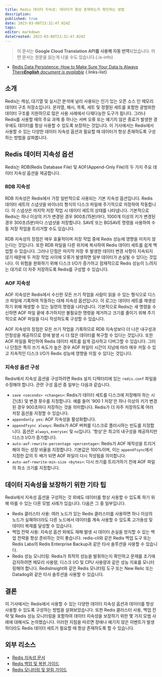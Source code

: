 ```yaml
---
title: Redis 데이터 지속성: 데이터가 항상 존재하는지 확인하는 방법
description: 
published: true
date: 2023-03-08T23:32:47.024Z
tags: 
editor: markdown
dateCreated: 2023-03-08T23:32:47.024Z
---
```


> 이 문서는 **Google Cloud Translation API를 사용해 자동 번역**되었습니다.
어떤 문서는 원문을 읽는게 나을 수도 있습니다.{.is-info}



- [Redis Data Persistence: How to Make Sure Your Data Is Always There***English** document is available*](/en/Knowledge-base/NoSQL/redis-data-persistence-how-to-make-sure-your-data-is-always-there)
{.links-list}

## 소개

Redis는 캐싱, 대기열 및 실시간 분석에 널리 사용되는 인기 있는 오픈 소스 인 메모리 데이터 구조 저장소입니다. 문자열, 해시, 목록, 세트 및 정렬된 세트를 포함한 광범위한 데이터 구조를 지원하므로 많은 사용 사례에서 다재다능한 도구가 됩니다. 그러나 Redis를 사용할 때의 주요 과제 중 하나는 서버 오류 또는 예기치 않은 종료가 발생한 경우에도 데이터를 항상 사용할 수 있도록 보장하는 것입니다. 이 기사에서는 Redis에서 사용할 수 있는 다양한 데이터 지속성 옵션과 필요할 때 데이터가 항상 존재하도록 구성하는 방법을 살펴봅니다.

## Redis 데이터 지속성 옵션

Redis는 RDB(Redis Database File) 및 AOF(Append-Only File)의 두 가지 주요 데이터 지속성 옵션을 제공합니다.

### RDB 지속성

RDB 지속성은 Redis에서 가장 일반적으로 사용되는 기본 지속성 옵션입니다. Redis 데이터 세트의 스냅샷을 바이너리 형식의 디스크 파일에 주기적으로 저장하여 작동합니다. 이 스냅샷은 마지막 저장 작업 시 데이터 세트의 상태를 나타냅니다. 기본적으로 Redis는 하나 이상의 키가 변경된 경우 900초(15분)마다, 1000개 이상의 키가 변경된 경우 300초(5분)마다 스냅샷을 저장합니다. SAVE 또는 BGSAVE 명령을 사용하여 수동 저장 작업을 트리거할 수도 있습니다.

RDB 지속성의 장점은 매우 효율적이며 저장 작업 중에 Redis 성능에 영향을 미치지 않는다는 것입니다. 또한 RDB 파일을 다른 위치에 복사하여 Redis 데이터 세트를 쉽게 백업할 수 있습니다. 그러나 단점은 마지막 저장 후 발생한 데이터 변경 사항이 지속되지 않기 때문에 두 저장 작업 사이에 오류가 발생하면 일부 데이터가 손실될 수 있다는 것입니다. 이 위험을 완화하기 위해 디스크 I/O가 증가하고 잠재적으로 Redis 성능이 느려지는 대가로 더 자주 저장하도록 Redis를 구성할 수 있습니다.

### AOF 지속성

AOF 지속성은 Redis에서 수신한 모든 쓰기 작업을 사람이 읽을 수 있는 형식으로 디스크 파일에 기록하여 작동하는 대체 지속성 옵션입니다. 이 로그는 데이터 세트를 재생성하기 위해 재생할 수 있는 일련의 명령을 나타냅니다. 기본적으로 Redis는 새 명령을 수신하면 AOF 파일 끝에 추가하지만 불필요한 명령을 제거하고 크기를 줄이기 위해 주기적으로 AOF 파일을 다시 작성하도록 구성할 수 있습니다.

AOF 지속성의 장점은 모든 쓰기 작업을 기록하므로 RDB 지속성보다 더 나은 내구성과 안정성을 제공하므로 장애 발생 시 더 많은 데이터를 복구할 수 있다는 것입니다. 또한 AOF 파일을 확인하여 Redis 데이터 세트를 쉽게 검사하고 디버그할 수 있습니다. 그러나 단점은 특히 쓰기 속도가 높은 경우 AOF 파일이 시간이 지남에 따라 매우 커질 수 있고 지속적인 디스크 I/O가 Redis 성능에 영향을 미칠 수 있다는 것입니다.

### 지속성 옵션 구성

Redis에서 지속성 옵션을 구성하려면 Redis 설치 디렉터리에 있는 `redis.conf` 파일을 수정해야 합니다. 관련 구성 옵션 중 일부는 다음과 같습니다.

- `save <seconds> <changes>`: Redis가 데이터 세트를 디스크에 저장해야 하는 시간(초) 및 변경 횟수를 지정합니다. 예를 들어 '900 1 저장'은 하나 이상의 키가 변경된 경우 900초마다 저장하는 것을 의미합니다. Redis가 더 자주 저장하도록 여러 저장 옵션을 지정할 수 있습니다.
- `appendonly yes`: AOF 지속성을 활성화합니다.
- `appendfsync always`: Redis가 AOF 버퍼를 디스크로 플러시하는 빈도를 지정합니다. 옵션은 `always`, `everysec` 및 `no`입니다. '항상'은 최고의 내구성을 제공하지만 디스크 I/O가 증가합니다.
- `auto-aof-rewrite-percentage <percentage>`: Redis가 AOF 재작성을 트리거해야 하는 성장 비율을 지정합니다. 기본값은 100%이며, 이는 `appendfsync`에서 지정한 값의 두 배가 되면 AOF 파일이 다시 작성됨을 의미합니다.
- `auto-aof-rewrite-min-size <bytes>`: 다시 쓰기를 트리거하기 전에 AOF 파일의 최소 크기를 지정합니다.

## 데이터 지속성을 보장하기 위한 기타 팁

Redis에서 지속성 옵션을 구성하는 것 외에도 데이터를 항상 사용할 수 있도록 하기 위해 따를 수 있는 다른 모범 사례가 있습니다. 다음은 그 중 일부입니다.

- Redis 클러스터 사용: 여러 노드가 있는 Redis 클러스터를 사용하면 하나 이상의 노드가 실패하더라도 다른 노드에서 데이터를 계속 사용할 수 있도록 고가용성 및 데이터 복제를 달성할 수 있습니다.
- 백업 전략 사용: 지속성 옵션 외에도 재해 발생 시 데이터 손실을 방지할 수 있는 백업 전략을 항상 준비하는 것이 좋습니다. redis-cli와 같은 Redis 백업 도구 또는 Redis Labs의 Redis Enterprise Backup과 같은 타사 솔루션을 사용할 수 있습니다.
- Redis 성능 모니터링: Redis가 최적의 성능을 발휘하는지 확인하고 문제를 조기에 감지하려면 메모리 사용량, 디스크 I/O 및 CPU 사용량과 같은 성능 지표를 모니터링해야 합니다. RedisInsight와 같은 Redis 모니터링 도구 또는 New Relic 또는 Datadog와 같은 타사 솔루션을 사용할 수 있습니다.

## 결론

이 기사에서는 Redis에서 사용할 수 있는 다양한 데이터 지속성 옵션과 데이터를 항상 사용할 수 있도록 구성하는 방법을 살펴보았습니다. 또한 Redis 클러스터 사용, 백업 전략 및 Redis 성능 모니터링을 포함하여 데이터 지속성을 보장하기 위한 몇 가지 모범 사례에 대해서도 논의했습니다. 이러한 지침을 따르면 장애나 예기치 않은 이벤트가 발생하더라도 Redis 데이터 세트가 필요할 때 항상 존재하도록 할 수 있습니다.

## 외부 리소스

- [Redis 지속성 문서](https://redis.io/topics/persistence)
- [Redis 백업 및 복원 가이드](https://redis.io/topics/backup)
- [Redis 모니터링 및 알림 가이드](https://redislabs.com/redis-best-practices/monitoring-and-alerting/)